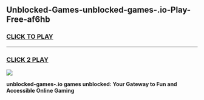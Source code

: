 
## Unblocked-Games-unblocked-games-.io-Play-Free-af6hb
<h3>
<a href="https://premium76.site?title=unblocked-games-.io&ref=17A">CLICK TO PLAY</a></h3>
<hr>

<h3>
<a href="https://premium76.site?title=unblocked-games-.io&ref=17A">CLICK 2 PLAY</a>
  
</h3>

<a href="https://premium76.site?title=unblocked-games-.io&ref=17A"><img src="https://clearcache.store/games.png"></a>


**unblocked-games-.io games unblocked: Your Gateway to Fun and Accessible Online Gaming**
